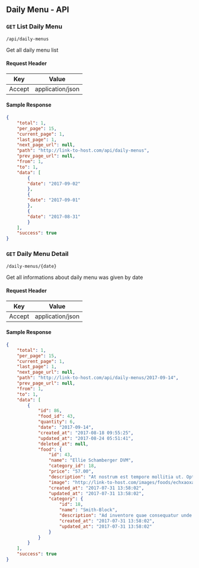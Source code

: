 ## Daily Menu - API

### `GET` List Daily Menu
```
/api/daily-menus
```
Get all daily menu list
#### Request Header
| Key | Value |
|---|---|
|Accept|application/json

#### Sample Response
```json
{
    "total": 1,
    "per_page": 15,
    "current_page": 1,
    "last_page": 1,
    "next_page_url": null,
    "path": "http://link-to-host.com/api/daily-menus",
    "prev_page_url": null,
    "from": 1,
    "to": 1,
    "data": [
	    {
		"date": "2017-09-02"
	    },
	    {
	    "date": "2017-09-01"
	    },
	    {
	    "date": "2017-08-31"
	    }
	],
	"success": true
}
```

### `GET` Daily Menu Detail
```
/daily-menus/{date}
```
Get all informations about daily menu was given by date
#### Request Header
| Key | Value |
|---|---|
|Accept|application/json

#### Sample Response
```json
{
    "total": 1,
    "per_page": 15,
    "current_page": 1,
    "last_page": 1,
    "next_page_url": null,
    "path": "http://link-to-host.com/api/daily-menus/2017-09-14",
    "prev_page_url": null,
    "from": 1,
    "to": 1,
    "data": [
        {
            "id": 86,
            "food_id": 43,
            "quantity": 6,
            "date": "2017-09-14",
            "created_at": "2017-08-18 09:55:25",
            "updated_at": "2017-08-24 05:51:41",
            "deleted_at": null,
            "food": {
                "id": 43,
                "name": "Ellie Schamberger DVM",
                "category_id": 18,
                "price": "57.00",
                "description": "At nostrum est tempore mollitia ut. Optio magni delectus culpa et.",
                "image": "http://link-to-host.com/images/foods/echxaoxasot.jpg",
                "created_at": "2017-07-31 13:58:02",
                "updated_at": "2017-07-31 13:58:02",
                "category": {
                    "id": 18,
                    "name": "Smith-Block",
                    "description": "Ad inventore quae consequatur unde eos similique.",
                    "created_at": "2017-07-31 13:58:02",
                    "updated_at": "2017-07-31 13:58:02"
                }
            }
        }
    ],
    "success": true
}
```